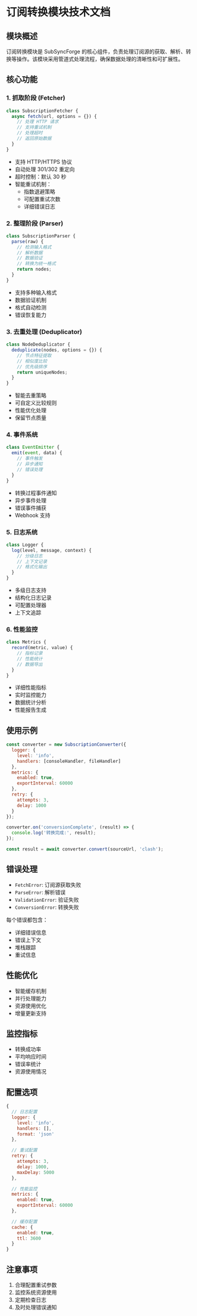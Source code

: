 # 订阅转换模块技术文档

## 模块概述

订阅转换模块是 SubSyncForge 的核心组件，负责处理订阅源的获取、解析、转换等操作。该模块采用管道式处理流程，确保数据处理的清晰性和可扩展性。

## 核心功能

### 1. 抓取阶段 (Fetcher)
```javascript
class SubscriptionFetcher {
  async fetch(url, options = {}) {
    // 处理 HTTP 请求
    // 支持重试机制
    // 处理超时
    // 返回原始数据
  }
}
```

- 支持 HTTP/HTTPS 协议
- 自动处理 301/302 重定向
- 超时控制：默认 30 秒
- 智能重试机制：
  - 指数退避策略
  - 可配置重试次数
  - 详细错误日志

### 2. 整理阶段 (Parser)
```javascript
class SubscriptionParser {
  parse(raw) {
    // 检测输入格式
    // 解析数据
    // 数据验证
    // 转换为统一格式
    return nodes;
  }
}
```

- 支持多种输入格式
- 数据验证机制
- 格式自动检测
- 错误恢复能力

### 3. 去重处理 (Deduplicator)
```javascript
class NodeDeduplicator {
  deduplicate(nodes, options = {}) {
    // 节点特征提取
    // 相似度比较
    // 优先级排序
    return uniqueNodes;
  }
}
```

- 智能去重策略
- 可自定义比较规则
- 性能优化处理
- 保留节点质量

### 4. 事件系统
```javascript
class EventEmitter {
  emit(event, data) {
    // 事件触发
    // 异步通知
    // 错误处理
  }
}
```

- 转换过程事件通知
- 异步事件处理
- 错误事件捕获
- Webhook 支持

### 5. 日志系统
```javascript
class Logger {
  log(level, message, context) {
    // 分级日志
    // 上下文记录
    // 格式化输出
  }
}
```

- 多级日志支持
- 结构化日志记录
- 可配置处理器
- 上下文追踪

### 6. 性能监控
```javascript
class Metrics {
  record(metric, value) {
    // 指标记录
    // 性能统计
    // 数据导出
  }
}
```

- 详细性能指标
- 实时监控能力
- 数据统计分析
- 性能报告生成

## 使用示例

```javascript
const converter = new SubscriptionConverter({
  logger: {
    level: 'info',
    handlers: [consoleHandler, fileHandler]
  },
  metrics: {
    enabled: true,
    exportInterval: 60000
  },
  retry: {
    attempts: 3,
    delay: 1000
  }
});

converter.on('conversionComplete', (result) => {
  console.log('转换完成:', result);
});

const result = await converter.convert(sourceUrl, 'clash');
```

## 错误处理

- `FetchError`: 订阅源获取失败
- `ParseError`: 解析错误
- `ValidationError`: 验证失败
- `ConversionError`: 转换失败

每个错误都包含：
- 详细错误信息
- 错误上下文
- 堆栈跟踪
- 重试信息

## 性能优化

- 智能缓存机制
- 并行处理能力
- 资源使用优化
- 增量更新支持

## 监控指标

- 转换成功率
- 平均响应时间
- 错误率统计
- 资源使用情况

## 配置选项

```javascript
{
  // 日志配置
  logger: {
    level: 'info',
    handlers: [],
    format: 'json'
  },

  // 重试配置
  retry: {
    attempts: 3,
    delay: 1000,
    maxDelay: 5000
  },

  // 性能监控
  metrics: {
    enabled: true,
    exportInterval: 60000
  },

  // 缓存配置
  cache: {
    enabled: true,
    ttl: 3600
  }
}
```

## 注意事项

1. 合理配置重试参数
2. 监控系统资源使用
3. 定期检查日志
4. 及时处理错误通知
